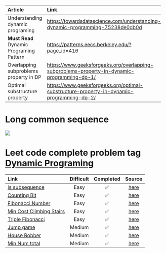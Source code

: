|Article| Link|
|:--|:--|
|Understanding dynamic programing|https://towardsdatascience.com/understanding-dynamic-programming-75238de0db0d|
|**Must Read** Dynamic Programing Pattern|https://patterns.eecs.berkeley.edu/?page_id=416|
|Overlapping subproblems property in DP|https://www.geeksforgeeks.org/overlapping-subproblems-property-in-dynamic-programming-dp-1/|
|Optimal substructure property|https://www.geeksforgeeks.org/optimal-substructure-property-in-dynamic-programming-dp-2/|


# Long common sequence
<img src="https://i.imgur.com/IeZw942.png">

# Leet code complete problem tag [Dynamic Programing](https://leetcode.com/problemset/all/?page=2&topicSlugs=dynamic-programming)

|Link|Difficult| Completed| Source|
|:---|:---:|:---:|:---:|
|[Is subsequence](https://leetcode.com/problems/is-subsequence/)|Easy|:white_check_mark:|[here](https://github.com/tdnhduc/afflatus/blob/master/Book/CrackingTheIntervew/source_leetcode/IsSubSequence_easy.py)|
|[Counting Bit](https://leetcode.com/problems/counting-bits/)|Easy|:white_check_mark:|[here](https://github.com/tdnhduc/afflatus/blob/master/Book/CrackingTheIntervew/source_leetcode/DP_CountingBit_easy.py)|
|[Fibonacci Number](https://leetcode.com/problems/fibonacci-number/)|Easy|:white_check_mark:|[here](https://github.com/tdnhduc/afflatus/blob/master/Book/CrackingTheIntervew/source_leetcode/DP_Fibonacci_easy.py)|
|[Min Cost Climbing Stairs](https://leetcode.com/problems/min-cost-climbing-stairs/)|Easy|:white_check_mark:|[here](https://github.com/tdnhduc/afflatus/blob/master/Book/CrackingTheIntervew/source_leetcode/DP_MinCostClimbingStairs_easy.py)|
|[Triple Fibonacci](https://leetcode.com/problems/n-th-tribonacci-number/submissions/)|Easy|:white_check_mark:|[here](https://github.com/tdnhduc/afflatus/blob/master/Book/CrackingTheIntervew/source_leetcode/DP_TrippleFibonacci_easy.py)|
|[Jump game](https://leetcode.com/problems/jump-game/)|Medium|:white_check_mark:|[here](https://github.com/tdnhduc/afflatus/blob/master/Book/CrackingTheIntervew/source_leetcode/Greedy_JumpGame_medium.py)|
|[House Robber](https://leetcode.com/problems/house-robber/)|Medium|:white_check_mark:|[here](https://github.com/tdnhduc/afflatus/blob/master/Book/CrackingTheIntervew/source_leetcode/DP_HouseRobber_medium.py)|
|[Min Num total](https://leetcode.com/problems/triangle/)|Medium|:white_check_mark:|[here](https://github.com/tdnhduc/afflatus/blob/master/Book/CrackingTheIntervew/source_leetcode/DP_MinNumTotal_medium.py)|
<!--stackedit_data:
eyJoaXN0b3J5IjpbLTczNzMxNDYxNCwyMDgzODYwNzQxLDE5Nz
QzODUwMjcsLTEzNDA4NDM2NjAsLTEzNjk5MjAzNzQsMzc3MTg5
NDAxLDU1MDQ5NTMwMiwxMDgyNjE4NjU2LC03ODU2MDM3MzksMT
g1MTY0ODA1NiwtMTAzOTA4NjQyNSwtMjA5OTQzMjI4LC0xNDc0
ODI1NzYsMTMyMDMzNDQwNiwxNDMxMDI1NzUzXX0=
-->